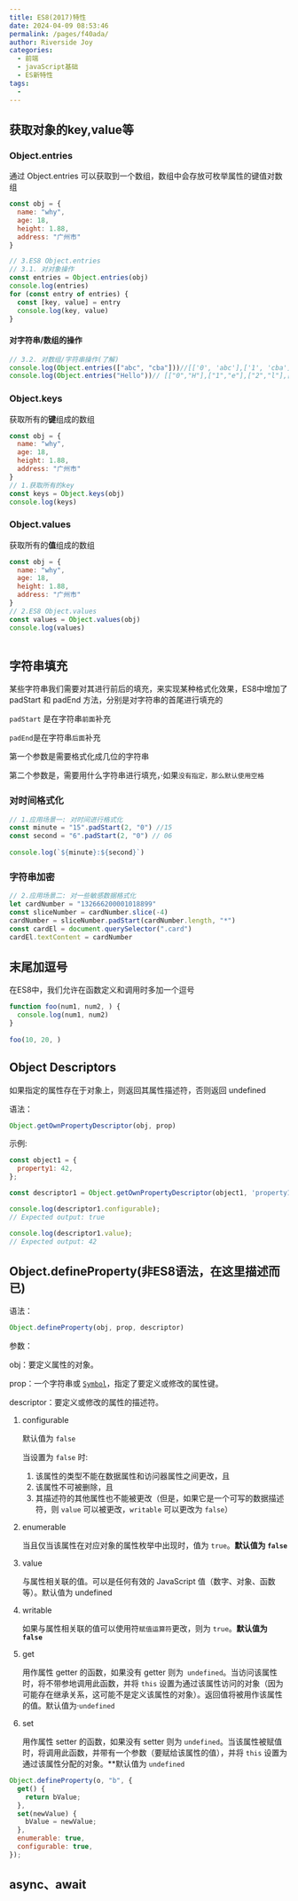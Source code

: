 ```yaml
---
title: ES8(2017)特性
date: 2024-04-09 08:53:46
permalink: /pages/f40ada/
author: Riverside Joy
categories:
  - 前端
  - javaScript基础
  - ES新特性
tags:
  - 
---
```

## 获取对象的key,value等

### Object.entries

通过 Object.entries 可以获取到一个数组，数组中会存放可枚举属性的键值对数组

```js
const obj = {
  name: "why",
  age: 18,
  height: 1.88,
  address: "广州市"
}

// 3.ES8 Object.entries
// 3.1. 对对象操作
const entries = Object.entries(obj)
console.log(entries)
for (const entry of entries) {
  const [key, value] = entry
  console.log(key, value)
}
```

#### 对字符串/数组的操作

```js
// 3.2. 对数组/字符串操作(了解)
console.log(Object.entries(["abc", "cba"]))//[['0', 'abc'],['1', 'cba']]
console.log(Object.entries("Hello"))// [["0","H"],["1","e"],["2","l"],["3","l"],["4","o"]]
```

### Object.keys

获取所有的**键**组成的数组

```js
const obj = {
  name: "why",
  age: 18,
  height: 1.88,
  address: "广州市"
}
// 1.获取所有的key
const keys = Object.keys(obj)
console.log(keys)
```

### Object.values

获取所有的**值**组成的数组

```js
const obj = {
  name: "why",
  age: 18,
  height: 1.88,
  address: "广州市"
}
// 2.ES8 Object.values
const values = Object.values(obj)
console.log(values)
 
```

## 字符串填充

某些字符串我们需要对其进行前后的填充，来实现某种格式化效果，ES8中增加了 padStart 和 padEnd 方法，分别是对字符串的首尾进行填充的

`padStart` 是在字符串`前面`补充

`padEnd`是在字符串`后面`补充

第一个参数是需要格式化成几位的字符串

第二个参数是，需要用什么字符串进行填充，·如果`没有指定，那么默认使用空格`

### 对时间格式化

```js
// 1.应用场景一: 对时间进行格式化
const minute = "15".padStart(2, "0") //15
const second = "6".padStart(2, "0") // 06
 
console.log(`${minute}:${second}`)
```

### 字符串加密

```js
// 2.应用场景二: 对一些敏感数据格式化
let cardNumber = "132666200001018899"
const sliceNumber = cardNumber.slice(-4)
cardNumber = sliceNumber.padStart(cardNumber.length, "*")
const cardEl = document.querySelector(".card")
cardEl.textContent = cardNumber
```

## 末尾加逗号

在ES8中，我们允许在函数定义和调用时多加一个逗号

```js
function foo(num1, num2, ) {
  console.log(num1, num2)
}
 
foo(10, 20, )
```

## Object Descriptors

如果指定的属性存在于对象上，则返回其属性描述符，否则返回 undefined

语法：

```js
Object.getOwnPropertyDescriptor(obj, prop)
```

示例:

```js
const object1 = {
  property1: 42,
};

const descriptor1 = Object.getOwnPropertyDescriptor(object1, 'property1');

console.log(descriptor1.configurable);
// Expected output: true

console.log(descriptor1.value);
// Expected output: 42
```

## Object.defineProperty(非ES8语法，在这里描述而已)

语法：

```js
Object.defineProperty(obj, prop, descriptor)
```

参数：

obj：要定义属性的对象。

prop：一个字符串或 [`Symbol`](https://developer.mozilla.org/zh-CN/docs/Web/JavaScript/Reference/Global_Objects/Symbol)，指定了要定义或修改的属性键。

descriptor：要定义或修改的属性的描述符。

1. configurable

   默认值为 `false`

   当设置为 `false` 时:

   1. 该属性的类型不能在数据属性和访问器属性之间更改，且
   2. 该属性不可被删除，且
   3. 其描述符的其他属性也不能被更改（但是，如果它是一个可写的数据描述符，则 `value` 可以被更改，`writable` 可以更改为 `false`）

2. enumerable

   当且仅当该属性在对应对象的属性枚举中出现时，值为 `true`。**默认值为 `false`**

3. value

   与属性相关联的值。可以是任何有效的 JavaScript 值（数字、对象、函数等）。默认值为 undefined

4. writable

   如果与属性相关联的值可以使用符`赋值运算符`更改，则为 `true`。**默认值为 `false`**

5. get

   用作属性 getter 的函数，如果没有 getter 则为` undefined`。当访问该属性时，将不带参地调用此函数，并将 `this` 设置为通过该属性访问的对象（因为可能存在继承关系，这可能不是定义该属性的对象）。返回值将被用作该属性的值。默认值为·`undefined`

6. set

   用作属性 setter 的函数，如果没有 setter 则为 `undefined`。当该属性被赋值时，将调用此函数，并带有一个参数（要赋给该属性的值），并将 `this` 设置为通过该属性分配的对象。**默认值为 `undefined`

```js
Object.defineProperty(o, "b", {
  get() {
    return bValue;
  },
  set(newValue) {
    bValue = newValue;
  },
  enumerable: true,
  configurable: true,
});
```

## async、await
